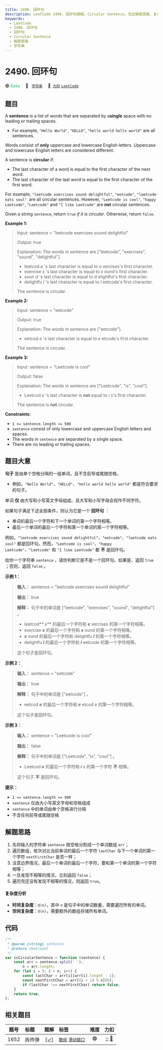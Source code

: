 ```yaml
---
title: 2490. 回环句
description: LeetCode 2490. 回环句题解，Circular Sentence，包含解题思路、复杂度分析以及完整的 JavaScript 代码实现。
keywords:
  - LeetCode
  - 2490. 回环句
  - 回环句
  - Circular Sentence
  - 解题思路
  - 字符串
---
```


# 2490. 回环句

🟢 <font color=#15bd66>Easy</font>&emsp; 🔖&ensp; [`字符串`](/tag/string.md)&emsp; 🔗&ensp;[`力扣`](https://leetcode.cn/problems/circular-sentence) [`LeetCode`](https://leetcode.com/problems/circular-sentence)

## 题目

A **sentence** is a list of words that are separated by a**single** space with
no leading or trailing spaces.

- For example, `"Hello World"`, `"HELLO"`, `"hello world hello world"` are all sentences.

Words consist of **only** uppercase and lowercase English letters. Uppercase
and lowercase English letters are considered different.

A sentence is **circular** if:

- The last character of a word is equal to the first character of the next word.
- The last character of the last word is equal to the first character of the first word.

For example, `"leetcode exercises sound delightful"`, `"eetcode"`, `"leetcode
eats soul" `are all circular sentences. However, `"Leetcode is cool"`, `"happy
Leetcode"`, `"Leetcode"` and `"I like Leetcode"` are **not** circular
sentences.

Given a string `sentence`, return `true` _if it is circular_. Otherwise,
return `false`.

**Example 1:**

> Input: sentence = "leetcode exercises sound delightful"
>
> Output: true
>
> Explanation: The words in sentence are ["leetcode", "exercises", "sound", "delightful"].
>
> - leetcod _e_ 's last character is equal to _e_ xercises's first character.
> - exercise _s_ 's last character is equal to _s_ ound's first character.
> - soun _d_ 's last character is equal to _d_ elightful's first character.
> - delightfu _l_ 's last character is equal to _l_ eetcode's first character.
>
> The sentence is circular.

**Example 2:**

> Input: sentence = "eetcode"
>
> Output: true
>
> Explanation: The words in sentence are ["eetcode"].
>
> - eetcod _e_ 's last character is equal to _e_ etcode's first character.
>
> The sentence is circular.

**Example 3:**

> Input: sentence = "Leetcode is cool"
>
> Output: false
>
> Explanation: The words in sentence are ["Leetcode", "is", "cool"].
>
> - Leetcod _e_ 's last character is **not** equal to _i_ s's first character.
>
> The sentence is **not** circular.

**Constraints:**

- `1 <= sentence.length <= 500`
- `sentence` consist of only lowercase and uppercase English letters and spaces.
- The words in `sentence` are separated by a single space.
- There are no leading or trailing spaces.

## 题目大意

**句子** 是由单个空格分隔的一组单词，且不含前导或尾随空格。

- 例如，`"Hello World"`、`"HELLO"`、`"hello world hello world"` 都是符合要求的句子。

单词 **仅** 由大写和小写英文字母组成。且大写和小写字母会视作不同字符。

如果句子满足下述全部条件，则认为它是一个 **回环句** ：

- 单词的最后一个字符和下一个单词的第一个字符相等。
- 最后一个单词的最后一个字符和第一个单词的第一个字符相等。

例如，`"leetcode exercises sound delightful"`、`"eetcode"`、`"leetcode eats soul"`
都是回环句。然而，`"Leetcode is cool"`、`"happy Leetcode"`、`"Leetcode"` 和 `"I like
Leetcode"` 都 **不** 是回环句。

给你一个字符串 `sentence` ，请你判断它是不是一个回环句。如果是，返回 `true` ；否则，返回 `false` 。

**示例 1：**

> **输入：** sentence = "leetcode exercises sound delightful"
>
> **输出：** true
>
> **解释：** 句子中的单词是 ["leetcode", "exercises", "sound", "delightful"] 。
>
> - leetcod** _e_** 的最后一个字符和 **_e_** xercises 的第一个字符相等。
> - exercise _**s**_ 的最后一个字符和 _**s**_ ound 的第一个字符相等。
> - _**s**_ ound 的最后一个字符和 delightfu _**l**_ 的第一个字符相等。
> - delightfu _**l**_ 的最后一个字符和 _**l**_ eetcode 的第一个字符相等。
>
> 这个句子是回环句。

**示例 2：**

> **输入：** sentence = "eetcode"
>
> **输出：** true
>
> **解释：** 句子中的单词是 ["eetcode"] 。
>
> - eetcod _**e**_ 的最后一个字符和 _**e**_ etcod _e_ 的第一个字符相等。
>
> 这个句子是回环句。

**示例 3：**

> **输入：** sentence = "Leetcode is cool"
>
> **输出：** false
>
> **解释：** 句子中的单词是 ["Leetcode", "is", "cool"] 。
>
> - Leetcod _**e**_ 的最后一个字符和 _**i**_ s 的第一个字符 **不** 相等。
>
> 这个句子 **不** 是回环句。

**提示：**

- `1 <= sentence.length <= 500`
- `sentence` 仅由大小写英文字母和空格组成
- `sentence` 中的单词由单个空格进行分隔
- 不含任何前导或尾随空格

## 解题思路

1. 先将输入的字符串 `sentence` 按空格分割成一个单词数组 `arr`；
2. 遍历数组，依次对比当前单词的最后一个字符 `lastChar` 与下一个单词的第一个字符 `nextFirstChar` 是否一样；
3. 注意边界情况，最后一个单词的最后一个字符，要和第一个单词的第一个字符相等；
4. 一旦发现不相等的情况，立刻返回 `false`；
5. 遍历完还没有发现不相等的情况，则返回 `true`。

#### 复杂度分析

- **时间复杂度**：`O(n)`，其中 `n` 是句子中的单词数量，需要遍历所有的单词。
- **空间复杂度**：`O(n)`，需要额外的数组存储所有单词。

## 代码

```javascript
/**
 * @param {string} sentence
 * @return {boolean}
 */
var isCircularSentence = function (sentence) {
	const arr = sentence.split(' '),
		n = arr.length;
	for (let i = 0; i < n; i++) {
		const lastChar = arr[i][arr[i].length - 1];
		const nextFirstChar = arr[(i + 1) % n][0];
		if (lastChar !== nextFirstChar) return false;
	}
	return true;
};
```

## 相关题目

<!-- prettier-ignore -->
| 题号 | 标题 | 题解 | 标签 | 难度 | 力扣 |
| :------: | :------ | :------: | :------ | :------: | :------: |
| 1652 | 拆炸弹 | [[✓]](/problem/1652.md) |  [`数组`](/tag/array.md) [`滑动窗口`](/tag/sliding-window.md) | 🟢 | [🀄️](https://leetcode.cn/problems/defuse-the-bomb) [🔗](https://leetcode.com/problems/defuse-the-bomb) |